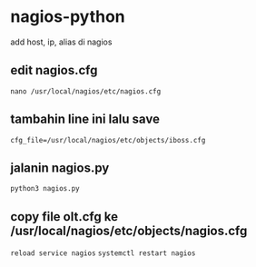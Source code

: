 # nagios-python
add host, ip, alias di nagios

## edit nagios.cfg
```nano /usr/local/nagios/etc/nagios.cfg```

## tambahin line ini lalu save
```cfg_file=/usr/local/nagios/etc/objects/iboss.cfg```

## jalanin nagios.py

```python3 nagios.py```


## copy file olt.cfg ke /usr/local/nagios/etc/objects/nagios.cfg

```reload service nagios```
```systemctl restart nagios```
